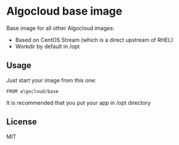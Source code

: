# Algocloud base image

Base image for all other Algocloud images:

- Based on CentOS Stream (which is a direct upstream of RHEL)
- Workdir by default in /opt

## Usage

Just start your image from this one:

```
FROM algocloud/base
```

It is recommended that you put your app in /opt directory

## License

MIT
